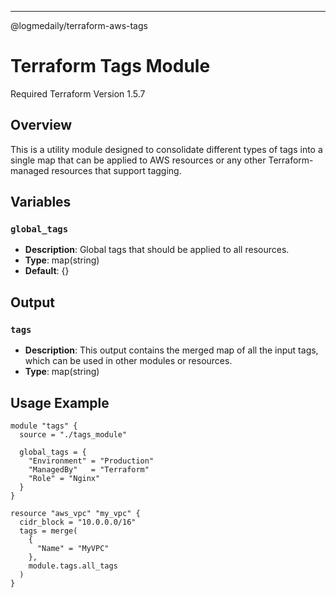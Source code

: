 ---

@logmedaily/terraform-aws-tags

# Terraform Tags Module

Required Terraform Version 1.5.7

## Overview

This is a utility module designed to consolidate different types of tags into a single map that can be applied to AWS resources or any other Terraform-managed resources that support tagging.

## Variables

### `global_tags`

- **Description**: Global tags that should be applied to all resources.
- **Type**: map(string)
- **Default**: {}

## Output

### `tags`

- **Description**: This output contains the merged map of all the input tags, which can be used in other modules or resources.
- **Type**: map(string)

## Usage Example

```hcl
module "tags" {
  source = "./tags_module"

  global_tags = {
    "Environment" = "Production"
    "ManagedBy"   = "Terraform"
    "Role" = "Nginx"
  }
}

resource "aws_vpc" "my_vpc" {
  cidr_block = "10.0.0.0/16"
  tags = merge(
    {
      "Name" = "MyVPC"
    },
    module.tags.all_tags
  )
}
```
